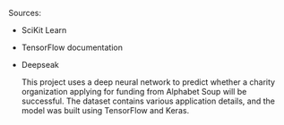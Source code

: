 Sources:
- SciKit Learn
- TensorFlow documentation
- Deepseak

  This project uses a deep neural network to predict whether a charity organization applying for funding from Alphabet Soup will be successful.
  The dataset contains various application details, and the model was built using TensorFlow and Keras.
